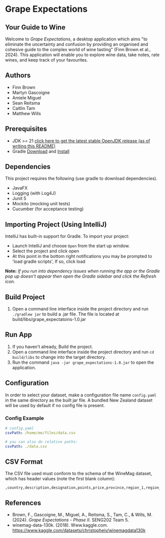 # Grape Expectations
## Your Guide to Wine
Welcome to _Grape Expectations_, a desktop application which aims "to eliminate
the uncertainty and confusion by providing an organised and cohesive guide to the
complex world of wine tasting" (Finn Brown et al., 2024). This application will
enable you to explore wine data, take notes, rate wines, and keep track of your favourites.

## Authors
- Finn Brown
- Martyn Gascoigne
- Amiele Miguel
- Sean Reitsma
- Caitlin Tam
- Matthew Wills

## Prerequisites
- JDK >= 21 [click here to get the latest stable OpenJDK release (as of writing this README)](https://jdk.java.net/)
- Gradle [Download](https://gradle.org/releases/) and [Install](https://gradle.org/install/)


## Dependencies
This project requires the following (use gradle to download dependencies).
- JavaFX
- Logging (with Log4J)
- Junit 5
- Mockito (mocking unit tests)
- Cucumber (for acceptance testing)

## Importing Project (Using IntelliJ)
IntelliJ has built-in support for Gradle. To import your project:

- Launch IntelliJ and choose `Open` from the start up window.
- Select the project and click open
- At this point in the bottom right notifications you may be prompted to 'load gradle scripts', If so, click load

**Note:** *If you run into dependency issues when running the app or the Gradle pop up doesn't appear then open the Gradle sidebar and click the Refresh icon.*


## Build Project 
1. Open a command line interface inside the project directory and run `./gradlew jar` to build a .jar file. 
The file is located at build/libs/grape_expectatoins-1.0.jar

## Run App
1. If you haven't already, Build the project.
2. Open a command line interface inside the project directory and run `cd build/libs` to change into the target directory.
3. Run the command `java -jar grape_expectations-1.0.jar` to open the application.

## Configuration
In order to select your dataset, make a configuration file name `config.yaml`
in the same directory as the built jar file. A bundled New Zealand dataset will
be used by default if no config file is present.

### Config Example
```yaml
# config.yaml
csvPath: /home/me/files/data.csv
```
```yaml
# you can also do relative paths:
csvPath: ./data.csv
```

## CSV Format
The CSV file used must conform to the schema of the WineMag dataset, which has
header values (note the first blank column):
```
,country,description,designation,points,price,province,region_1,region_2,taster_name,taster_twitter_handle,title,variety,winery
```

## References
- Brown, F., Gascoigne, M., Miguel, A., Reitsma, S., Tam, C., & Wills, M. (2024).
_Grape Expectations - Phase II_. SENG202 Team 5.
- winemag-data-130k. (2018). Www.kaggle.com. https://www.kaggle.com/datasets/christopheiv/winemagdata130k